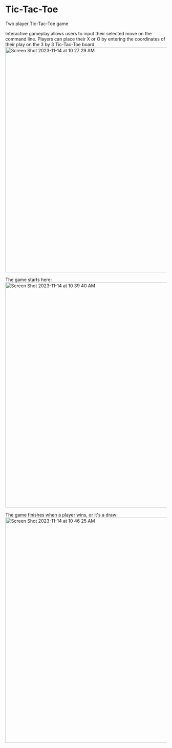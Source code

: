 # Tic-Tac-Toe
Two player Tic-Tac-Toe game

Interactive gameplay allows users to input their selected move on the command line. 
Players can place their X or O by entering the coordinates of their play on the 3 by 3 Tic-Tac-Toe board:
<img width="704" alt="Screen Shot 2023-11-14 at 10 27 29 AM" src="https://github.com/treaddevs/Tic-Tac-Toe/assets/148214913/8a2014b6-7054-4485-84ea-3860d20ed7f7">

The game starts here:
<img width="704" alt="Screen Shot 2023-11-14 at 10 39 40 AM" src="https://github.com/treaddevs/Tic-Tac-Toe/assets/148214913/aa8c4734-de5e-48c0-a6ed-29923db83542">

The game finishes when a player wins, or it's a draw:
<img width="704" alt="Screen Shot 2023-11-14 at 10 46 25 AM" src="https://github.com/treaddevs/Tic-Tac-Toe/assets/148214913/8cfd8b27-869c-4790-bbb7-1167b4a3fa9c">
